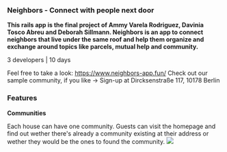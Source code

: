 ### Neighbors - Connect with people next door
**This rails app is the final project of Ammy Varela Rodriguez, Davinia Tosco Abreu and Deborah Sillmann.
Neighbors is an app to connect neighbors that live under the same roof and help them organize and exchange around topics like parcels, mutual help and community.**

3 developers | 10 days

Feel free to take a look: https://www.neighbors-app.fun/
Check out our sample community, if you like -> Sign-up at Dircksenstraße 117, 10178 Berlin


### Features

**Communities**

Each house can have one community. Guests can visit the homepage and find out wether there's already a community existing at their address or wether they would be the ones to found the community.
<img src="https://s3.us-west-2.amazonaws.com/secure.notion-static.com/fda1c6f6-66c8-418f-ab04-d1c22722a60e/Bildschirmfoto_2021-03-19_um_18.10.28.png?X-Amz-Algorithm=AWS4-HMAC-SHA256&X-Amz-Credential=AKIAT73L2G45O3KS52Y5%2F20210407%2Fus-west-2%2Fs3%2Faws4_request&X-Amz-Date=20210407T151354Z&X-Amz-Expires=86400&X-Amz-Signature=602a87fe345e2480512d3e69a6d7070035a93ac67ed0304f8808b78a448a2106&X-Amz-SignedHeaders=host&response-content-disposition=filename%20%3D%22Bildschirmfoto_2021-03-19_um_18.10.28.png%22"/>

<img src=""/>

<img src=""/>

<img src=""/>

<img src=""/>

<img src=""/>

<img src=""/>

<img src=""/>

<img src=""/>

<img src=""/>

